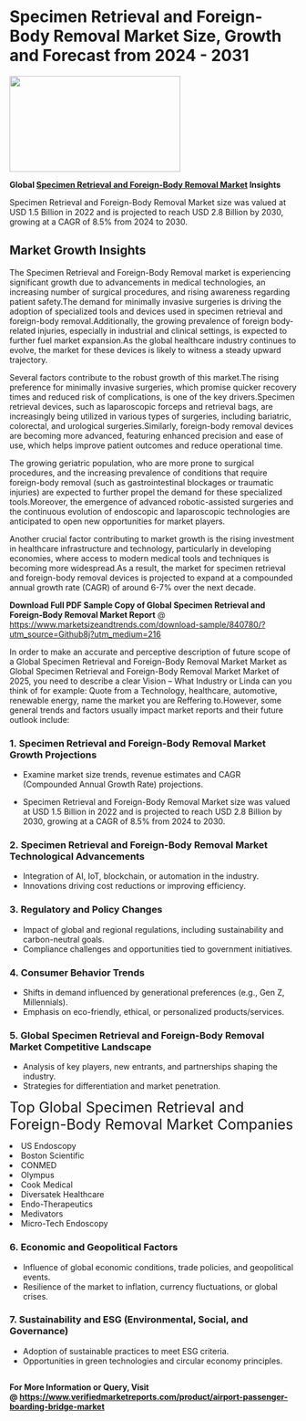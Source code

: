 <H1>Specimen Retrieval and Foreign-Body Removal Market Size, Growth and Forecast from 2024 - 2031</H1><img class="aligncenter size-medium wp-image-584254" src="https://thirdeyenews.in/wp-content/uploads/2024/09/Global-Market-Research-300x168.jpeg" alt="" width="300" height="168" /><p><strong>Global&nbsp;<a href="https://www.marketsizeandtrends.com/download-sample/840780/?utm_source=Github8j?utm_medium=216">Specimen Retrieval and Foreign-Body Removal Market</a> Insights</strong></p><p>Specimen Retrieval and Foreign-Body Removal Market size was valued at USD 1.5 Billion in 2022 and is projected to reach USD 2.8 Billion by 2030, growing at a CAGR of 8.5% from 2024 to 2030.</p><p><h2>Market Growth Insights</h2> <p>The Specimen Retrieval and Foreign-Body Removal market is experiencing significant growth due to advancements in medical technologies, an increasing number of surgical procedures, and rising awareness regarding patient safety.The demand for minimally invasive surgeries is driving the adoption of specialized tools and devices used in specimen retrieval and foreign-body removal.Additionally, the growing prevalence of foreign body-related injuries, especially in industrial and clinical settings, is expected to further fuel market expansion.As the global healthcare industry continues to evolve, the market for these devices is likely to witness a steady upward trajectory.</p> <p>Several factors contribute to the robust growth of this market.The rising preference for minimally invasive surgeries, which promise quicker recovery times and reduced risk of complications, is one of the key drivers.Specimen retrieval devices, such as laparoscopic forceps and retrieval bags, are increasingly being utilized in various types of surgeries, including bariatric, colorectal, and urological surgeries.Similarly, foreign-body removal devices are becoming more advanced, featuring enhanced precision and ease of use, which helps improve patient outcomes and reduce operational time.</p> <p>The growing geriatric population, who are more prone to surgical procedures, and the increasing prevalence of conditions that require foreign-body removal (such as gastrointestinal blockages or traumatic injuries) are expected to further propel the demand for these specialized tools.Moreover, the emergence of advanced robotic-assisted surgeries and the continuous evolution of endoscopic and laparoscopic technologies are anticipated to open new opportunities for market players.</p> <p>Another crucial factor contributing to market growth is the rising investment in healthcare infrastructure and technology, particularly in developing economies, where access to modern medical tools and techniques is becoming more widespread.As a result, the market for specimen retrieval and foreign-body removal devices is projected to expand at a compounded annual growth rate (CAGR) of around 6-7% over the next decade.</p> <p><span class=""><strong>Download Full PDF Sample Copy of Global Specimen Retrieval and Foreign-Body Removal Market Report</strong> @ <a href="https://www.marketsizeandtrends.com/download-sample/840780/?utm_source=Github8j?utm_medium=216" target="_blank">https://www.marketsizeandtrends.com/download-sample/840780/?utm_source=Github8j?utm_medium=216</a></span></p><p>In order to make an accurate and perceptive description of future scope of a Global&nbsp;Specimen Retrieval and Foreign-Body Removal Market Market as Global&nbsp;Specimen Retrieval and Foreign-Body Removal Market Market of 2025, you need to describe a clear Vision &ndash; What Industry or Linda can you think of for example: Quote from a Technology, healthcare, automotive, renewable energy, name the market you are Reffering to.However, some general trends and factors usually impact market reports and their future outlook include:</p><h3>1.&nbsp;<strong>Specimen Retrieval and Foreign-Body Removal Market Growth Projections</strong></h3><ul><li>Examine market size trends, revenue estimates and CAGR (Compounded Annual Growth Rate) projections.</li><li><p>Specimen Retrieval and Foreign-Body Removal Market size was valued at USD 1.5 Billion in 2022 and is projected to reach USD 2.8 Billion by 2030, growing at a CAGR of 8.5% from 2024 to 2030.</p></li></ul><h3>2.&nbsp;<strong>Specimen Retrieval and Foreign-Body Removal Market Technological Advancements</strong></h3><ul><li>Integration of AI, IoT, blockchain, or automation in the industry.</li><li>Innovations driving cost reductions or improving efficiency.</li></ul><h3>3.&nbsp;<strong>Regulatory and Policy Changes</strong></h3><ul><li>Impact of global and regional regulations, including sustainability and carbon-neutral goals.</li><li>Compliance challenges and opportunities tied to government initiatives.</li></ul><h3>4.&nbsp;<strong>Consumer Behavior Trends</strong></h3><ul><li>Shifts in demand influenced by generational preferences (e.g., Gen Z, Millennials).</li><li>Emphasis on eco-friendly, ethical, or personalized products/services.</li></ul><h3>5.&nbsp;<strong>Global Specimen Retrieval and Foreign-Body Removal Market Competitive Landscape</strong></h3><ul><li>Analysis of key players, new entrants, and partnerships shaping the industry.</li><li>Strategies for differentiation and market penetration.</li></ul><p data-pm-slice="1 1 []"><span style="color: inherit; font-family: inherit; font-size: 25px;">Top Global Specimen Retrieval and Foreign-Body Removal Market Companies</span></p><div class="" data-test-id=""><p><li>US Endoscopy</li><li> Boston Scientific</li><li> CONMED</li><li> Olympus</li><li> Cook Medical</li><li> Diversatek Healthcare</li><li> Endo-Therapeutics</li><li> Medivators</li><li> Micro-Tech Endoscopy</li></p></div><h3>6.&nbsp;<strong>Economic and Geopolitical Factors</strong></h3><ul><li>Influence of global economic conditions, trade policies, and geopolitical events.</li><li>Resilience of the market to inflation, currency fluctuations, or global crises.</li></ul><h3>7.&nbsp;<strong>Sustainability and ESG (Environmental, Social, and Governance)</strong></h3><ul><li>Adoption of sustainable practices to meet ESG criteria.</li><li>Opportunities in green technologies and circular economy principles.</li></ul><h2><strong style="font-size: 14px;">For More Information or Query, Visit @&nbsp;</strong><a style="background-color: #ffffff; font-size: 14px;" href="https://www.marketsizeandtrends.com/report/specimen-retrieval-and-foreign-body-removal-market/" target="_blank">https://www.verifiedmarketreports.com/product/airport-passenger-boarding-bridge-market</a></h2>
